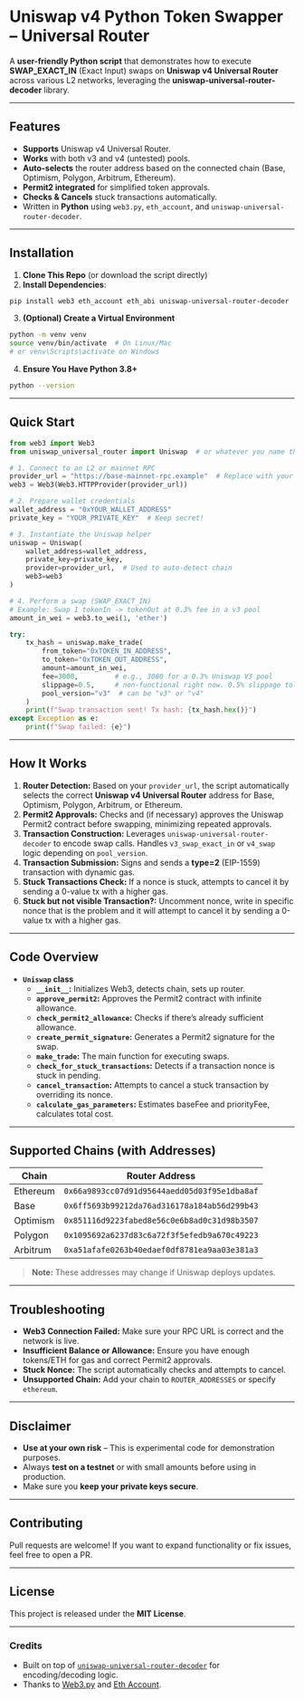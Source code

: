 # Uniswap v4 Python Token Swapper – Universal Router

A **user-friendly Python script** that demonstrates how to execute **SWAP_EXACT_IN** (Exact Input) swaps on **Uniswap v4 Universal Router** across various L2 networks, leveraging the **uniswap-universal-router-decoder** library.

---

## Features
- **Supports** Uniswap v4 Universal Router.
- **Works** with both v3 and v4 (untested) pools.
- **Auto-selects** the router address based on the connected chain (Base, Optimism, Polygon, Arbitrum, Ethereum).
- **Permit2 integrated** for simplified token approvals.
- **Checks & Cancels** stuck transactions automatically.
- Written in **Python** using `web3.py`, `eth_account`, and `uniswap-universal-router-decoder`.

---

## Installation

1. **Clone This Repo** (or download the script directly)
2. **Install Dependencies**:

```bash
pip install web3 eth_account eth_abi uniswap-universal-router-decoder
```

3. **(Optional) Create a Virtual Environment**
```bash
python -m venv venv
source venv/bin/activate  # On Linux/Mac
# or venv\Scripts\activate on Windows
```

4. **Ensure You Have Python 3.8+**
```bash
python --version
```

---

## Quick Start

```python
from web3 import Web3
from uniswap_universal_router import Uniswap  # or whatever you name this script

# 1. Connect to an L2 or mainnet RPC
provider_url = "https://base-mainnet-rpc.example"  # Replace with your provider
web3 = Web3(Web3.HTTPProvider(provider_url))

# 2. Prepare wallet credentials
wallet_address = "0xYOUR_WALLET_ADDRESS"
private_key = "YOUR_PRIVATE_KEY"  # Keep secret!

# 3. Instantiate the Uniswap helper
uniswap = Uniswap(
    wallet_address=wallet_address,
    private_key=private_key,
    provider=provider_url,  # Used to auto-detect chain
    web3=web3
)

# 4. Perform a swap (SWAP_EXACT_IN)
# Example: Swap 1 tokenIn -> tokenOut at 0.3% fee in a v3 pool
amount_in_wei = web3.to_wei(1, 'ether')

try:
    tx_hash = uniswap.make_trade(
        from_token="0xTOKEN_IN_ADDRESS",
        to_token="0xTOKEN_OUT_ADDRESS",
        amount=amount_in_wei,
        fee=3000,         # e.g., 3000 for a 0.3% Uniswap V3 pool
        slippage=0.5,     # non-functional right now. 0.5% slippage tolerance
        pool_version="v3"  # can be "v3" or "v4"
    )
    print(f"Swap transaction sent! Tx hash: {tx_hash.hex()}")
except Exception as e:
    print(f"Swap failed: {e}")
```

---

## How It Works

1. **Router Detection:** Based on your `provider_url`, the script automatically selects the correct **Uniswap v4 Universal Router** address for Base, Optimism, Polygon, Arbitrum, or Ethereum.
2. **Permit2 Approvals:** Checks and (if necessary) approves the Uniswap Permit2 contract before swapping, minimizing repeated approvals.
3. **Transaction Construction:** Leverages `uniswap-universal-router-decoder` to encode swap calls. Handles `v3_swap_exact_in` or `v4_swap` logic depending on `pool_version`.
4. **Transaction Submission:** Signs and sends a **type=2** (EIP-1559) transaction with dynamic gas.
5. **Stuck Transactions Check:** If a nonce is stuck, attempts to cancel it by sending a 0-value tx with a higher gas.
6. **Stuck but not visible Transaction?:** Uncomment nonce, write in specific nonce that is the problem and it will attempt to cancel it by sending a 0-value tx with a higher gas.
---

## Code Overview

- **`Uniswap` class**
  - **`__init__`:** Initializes Web3, detects chain, sets up router.
  - **`approve_permit2`:** Approves the Permit2 contract with infinite allowance.
  - **`check_permit2_allowance`:** Checks if there’s already sufficient allowance.
  - **`create_permit_signature`:** Generates a Permit2 signature for the swap.
  - **`make_trade`:** The main function for executing swaps.
  - **`check_for_stuck_transactions`:** Detects if a transaction nonce is stuck in pending.
  - **`cancel_transaction`:** Attempts to cancel a stuck transaction by overriding its nonce.
  - **`calculate_gas_parameters`:** Estimates baseFee and priorityFee, calculates total cost.

---

## Supported Chains (with Addresses)
| Chain     | Router Address                                |
|-----------|-----------------------------------------------|
| Ethereum  | `0x66a9893cc07d91d95644aedd05d03f95e1dba8af`   |
| Base      | `0x6ff5693b99212da76ad316178a184ab56d299b43`   |
| Optimism  | `0x851116d9223fabed8e56c0e6b8ad0c31d98b3507`   |
| Polygon   | `0x1095692a6237d83c6a72f3f5efedb9a670c49223`   |
| Arbitrum  | `0xa51afafe0263b40edaef0df8781ea9aa03e381a3`   |

> **Note:** These addresses may change if Uniswap deploys updates.

---

## Troubleshooting
- **Web3 Connection Failed:** Make sure your RPC URL is correct and the network is live.
- **Insufficient Balance or Allowance:** Ensure you have enough tokens/ETH for gas and correct Permit2 approvals.
- **Stuck Nonce:** The script automatically checks and attempts to cancel.
- **Unsupported Chain:** Add your chain to `ROUTER_ADDRESSES` or specify `ethereum`.

---

## Disclaimer
- **Use at your own risk** – This is experimental code for demonstration purposes.
- Always **test on a testnet** or with small amounts before using in production.
- Make sure you **keep your private keys secure**.

---

## Contributing
Pull requests are welcome! If you want to expand functionality or fix issues, feel free to open a PR.

---

## License
This project is released under the **MIT License**.

---

### Credits
- Built on top of [`uniswap-universal-router-decoder`](https://github.com/chain-cogs/uniswap-universal-router-decoder) for encoding/decoding logic.
- Thanks to [Web3.py](https://github.com/ethereum/web3.py/) and [Eth Account](https://github.com/ethereum/eth-account).


